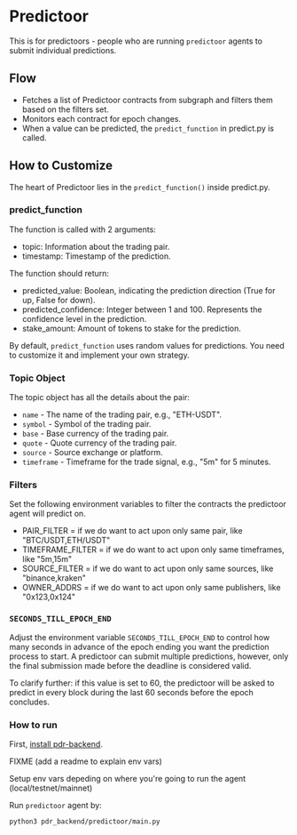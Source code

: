 # Predictoor

This is for predictoors - people who are running `predictoor` agents to submit individual predictions.

## Flow

- Fetches a list of Predictoor contracts from subgraph and filters them based on the filters set.
- Monitors each contract for epoch changes.
- When a value can be predicted, the `predict_function` in predict.py is called.

## How to Customize

The heart of Predictoor lies in the `predict_function()` inside predict.py. 

### predict_function

The function is called with 2 arguments:

- topic: Information about the trading pair.
- timestamp: Timestamp of the prediction.

The function should return:

- predicted_value: Boolean, indicating the prediction direction (True for up, False for down).
- predicted_confidence: Integer between 1 and 100. Represents the confidence level in the prediction.
- stake_amount: Amount of tokens to stake for the prediction.

By default, `predict_function` uses random values for predictions. You need to customize it and implement your own strategy.

### Topic Object

The topic object has all the details about the pair:

- `name` - The name of the trading pair, e.g., "ETH-USDT".
- `symbol` - Symbol of the trading pair.
- `base` - Base currency of the trading pair.
- `quote` - Quote currency of the trading pair.
- `source` - Source exchange or platform.
- `timeframe` - Timeframe for the trade signal, e.g., "5m" for 5 minutes.

### Filters

Set the following environment variables to filter the contracts the predictoor agent will predict on.

- PAIR_FILTER = if we do want to act upon only same pair, like  "BTC/USDT,ETH/USDT"
- TIMEFRAME_FILTER = if we do want to act upon only same timeframes, like  "5m,15m"
- SOURCE_FILTER = if we do want to act upon only same sources, like  "binance,kraken"
- OWNER_ADDRS = if we do want to act upon only same publishers, like  "0x123,0x124"

### `SECONDS_TILL_EPOCH_END`
Adjust the environment variable `SECONDS_TILL_EPOCH_END` to control how many seconds in advance of the epoch ending you want the prediction process to start. A predictoor can submit multiple predictions, however, only the final submission made before the deadline is considered valid.

To clarify further: if this value is set to 60, the predictoor will be asked to predict in every block during the last 60 seconds before the epoch concludes.

### How to run

First, [install pdr-backend](install.md).

FIXME (add a readme to explain env vars)

Setup env vars depeding on where you're going to run the agent (local/testnet/mainnet)

Run `predictoor` agent by:

```shell
python3 pdr_backend/predictoor/main.py
```
